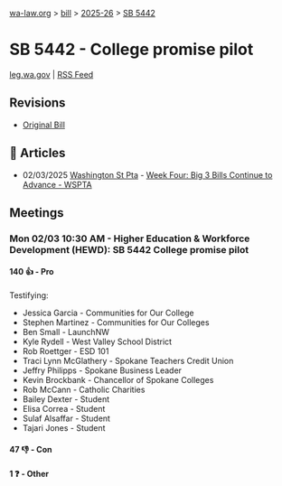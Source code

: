 [wa-law.org](/) > [bill](/bill/) > [2025-26](/bill/2025-26/) > [SB 5442](/bill/2025-26/sb/5442/)

# SB 5442 - College promise pilot
[leg.wa.gov](https://app.leg.wa.gov/billsummary?BillNumber=5442&Year=2025&Initiative=false) | [RSS Feed](./rss.xml)

## Revisions
* [Original Bill](1/)

## 📰 Articles
* 02/03/2025 [Washington St Pta](/org/washington_st_pta/) - [Week Four: Big 3 Bills Continue to Advance - WSPTA](https://www.wastatepta.org/week-four-big-3-bills-continue-to-advance/#:~:text=SB%205442)

## Meetings
### Mon 02/03 10:30 AM - Higher Education & Workforce Development (HEWD): SB 5442 College promise pilot
#### 140 👍 - Pro
Testifying:
* Jessica Garcia - Communities for Our College
* Stephen Martinez - Communities for Our Colleges
* Ben Small - LaunchNW
* Kyle Rydell - West Valley School District
* Rob Roettger - ESD 101
* Traci Lynn McGlathery - Spokane Teachers Credit Union
* Jeffry Philipps - Spokane Business Leader
* Kevin Brockbank - Chancellor of Spokane Colleges
* Rob McCann - Catholic Charities
* Bailey Dexter - Student
* Elisa Correa - Student
* Sulaf Alsaffar - Student
* Tajari Jones - Student

#### 47 👎 - Con

#### 1 ❓ - Other

